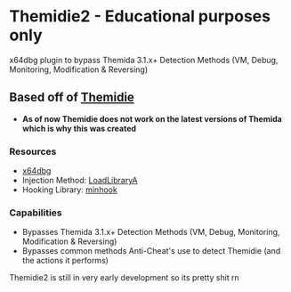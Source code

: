 # Themidie2 - Educational purposes only
x64dbg plugin to bypass Themida 3.1.x+ Detection Methods (VM, Debug, Monitoring, Modification & Reversing)

## Based off of [Themidie](https://github.com/VenTaz/Themidie)
- **As of now Themidie does not work on the latest versions of Themida which is why this was created**

### Resources
- [x64dbg](https://github.com/x64dbg/x64dbg)
- Injection Method: [LoadLibraryA](https://learn.microsoft.com/en-us/windows/win32/api/libloaderapi/nf-libloaderapi-loadlibrarya)
- Hooking Library: [minhook](https://github.com/TsudaKageyu/minhook)

### Capabilities
- Bypasses Themida 3.1.x+ Detection Methods (VM, Debug, Monitoring, Modification & Reversing)
- Bypasses common methods Anti-Cheat's use to detect Themidie (and the actions it performs)

Themidie2 is still in very early development so its pretty shit rn
